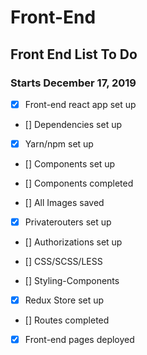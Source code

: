 # Front-End

## Front End List To Do
### Starts December 17, 2019

- [x] Front-end react app set up

- [] Dependencies set up

- [x] Yarn/npm set up

- [] Components set up

- [] Components completed

- [] All Images saved

- [x] Privaterouters set up

- [] Authorizations set up

- [] CSS/SCSS/LESS

- [] Styling-Components

- [x] Redux Store set up

- [] Routes completed

- [x] Front-end pages deployed

